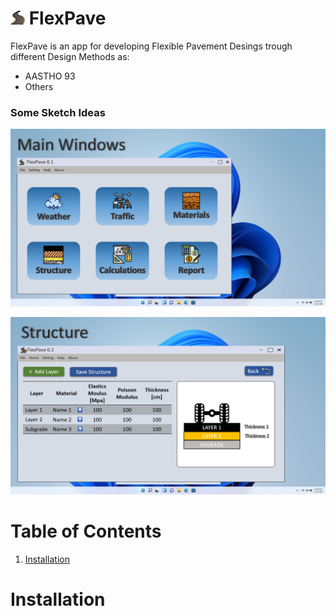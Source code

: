 # ![Logo](./media/icons/FlexPave.png) FlexPave


FlexPave is an app for developing Flexible Pavement Desings trough different Design Methods as:  

* AASTHO 93
* Others

### Some Sketch Ideas

![Preview](./media/screenshots/sketch.png)

![Preview](./media/screenshots/sketch_01.png)


# Table of Contents
1. [Installation](#installation)  


# Installation
